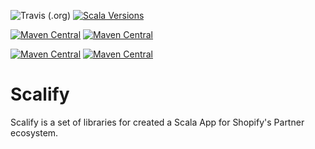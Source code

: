 ![Travis (.org)](https://img.shields.io/travis/fulrich/scalify?style=flat-square)
[![Scala Versions](https://img.shields.io/badge/scala-2.12%20%7C%202.13-blue.svg?style=flat-square)](https://github.com/fulrich/scalify)

[![Maven Central](https://img.shields.io/maven-central/v/com.github.fulrich/scalify_2.12?label=Core%202.12&style=flat-square)](https://repo1.maven.org/maven2/com/github/fulrich/scalify_2.12/)
[![Maven Central](https://img.shields.io/maven-central/v/com.github.fulrich/scalify_2.13?label=Core%202.13&style=flat-square)](https://repo1.maven.org/maven2/com/github/fulrich/scalify_2.13/)

[![Maven Central](https://img.shields.io/maven-central/v/com.github.fulrich/scalifyplus-play_2.12?label=Plus%20Play%202.12&style=flat-square)](https://repo1.maven.org/maven2/com/github/fulrich/scalifyplus-play_2.12/)
[![Maven Central](https://img.shields.io/maven-central/v/com.github.fulrich/scalifyplus-play_2.13?label=Plus%20Play%202.13&style=flat-square)](https://repo1.maven.org/maven2/com/github/fulrich/scalifyplus-play_2.13/)

# Scalify
Scalify is a set of libraries for created a Scala App for Shopify's Partner ecosystem.

